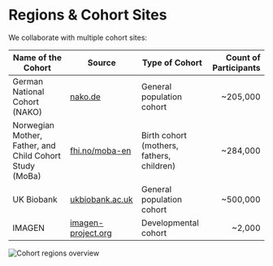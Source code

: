 # Regions & Cohort Sites


We collaborate with multiple cohort sites:

| Name of the Cohort                                                | Source                                     | Type of Cohort                             | Count of Participants |
|-------------------------------------------------------------------|--------------------------------------------|--------------------------------------------|----------------------:|
| German National Cohort (NAKO)                                     | [nako.de](https://nako.de)                 | General population cohort                   |             ~205,000 |
| Norwegian Mother, Father, and Child Cohort Study (MoBa)           | [fhi.no/moba-en](https://www.fhi.no/moba-en) | Birth cohort (mothers, fathers, children) |             ~284,000 |
| UK Biobank                                                        | [ukbiobank.ac.uk](https://www.ukbiobank.ac.uk) | General population cohort                |             ~500,000 |
| IMAGEN                                                            | [imagen-project.org](https://www.imagen-project.org) | Developmental cohort                   |               ~2,000 |



![Cohort regions overview](assets/images/environMAP_roi.png)
